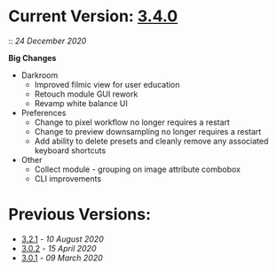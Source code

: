 # Current Version: [3.4.0](https://github.com/darktable-org/darktable/releases/tag/release-3.4.0)

:: _24 December 2020_

__Big Changes__

- Darkroom
  + Improved filmic view for user education
  + Retouch module GUI rework
  + Revamp white balance UI
- Preferences
  + Change to pixel workflow no longer requires a restart
  + Change to preview downsampling no longer requires a restart
  + Add ability to delete presets and cleanly remove any associated keyboard shortcuts
- Other
  + Collect module - grouping on image attribute combobox
  + CLI improvements

# Previous Versions: 

- [3.2.1](https://github.com/darktable-org/darktable/releases/tag/release-3.2.1) - _10 August 2020_
- [3.0.2](https://github.com/darktable-org/darktable/releases/tag/release-3.0.2) - _15 April 2020_
- [3.0.1](https://github.com/darktable-org/darktable/releases/tag/release-3.0.1) - _09 March 2020_  
